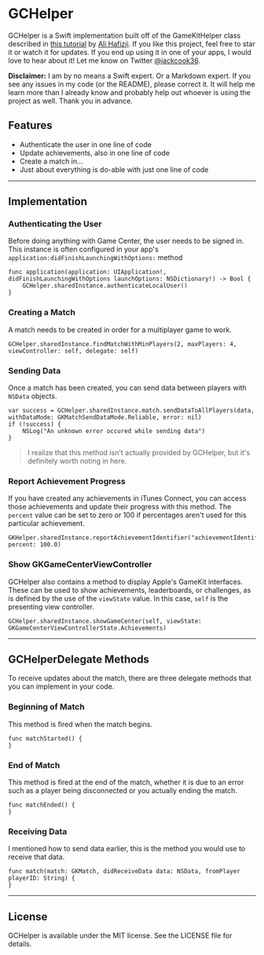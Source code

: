 # GCHelper

GCHelper is a Swift implementation built off of the GameKitHelper class described in [this tutorial](http://www.raywenderlich.com/60980/game-center-tutorial-how-to-make-a-simple-multiplayer-game-with-sprite-kit-part-1) by [Ali Hafizji](https://twitter.com/Ali_hafizji). If you like this project, feel free to star it or watch it for updates. If you end up using it in one of your apps, I would love to hear about it! Let me know on Twitter [@jackcook36](https://twitter.com/jackcook36).

**Disclaimer:** I am by no means a Swift expert. Or a Markdown expert. If you see any issues in my code (or the README), please correct it. It will help me learn more than I already know and probably help out whoever is using the project as well. Thank you in advance.

## Features

- Authenticate the user in one line of code
- Update achievements, also in one line of code
- Create a match in...
- Just about everything is do-able with just one line of code

---
## Implementation

### Authenticating the User
Before doing anything with Game Center, the user needs to be signed in. This instance is often configured in your app's `application:didFinishLaunchingWithOptions:` method

```
func application(application: UIApplication!, didFinishLaunchingWithOptions launchOptions: NSDictionary!) -> Bool {
    GCHelper.sharedInstance.authenticateLocalUser()
}
```

### Creating a Match
A match needs to be created in order for a multiplayer game to work.

```
GCHelper.sharedInstance.findMatchWithMinPlayers(2, maxPlayers: 4, viewController: self, delegate: self)
```

### Sending Data
Once a match has been created, you can send data between players with `NSData` objects.

```
var success = GCHelper.sharedInstance.match.sendDataToAllPlayers(data, withDataMode: GKMatchSendDataMode.Reliable, error: nil)
if (!success) {
    NSLog("An unknown error occured while sending data")
}
```
> I realize that this method isn't actually provided by GCHelper, but it's definitely worth noting in here.

### Report Achievement Progress
If you have created any achievements in iTunes Connect, you can access those achievements and update their progress with this method. The `percent` value can be set to zero or 100 if percentages aren't used for this particular achievement.

```
GKHelper.sharedInstance.reportAchievementIdentifier("achievementIdentifierGoesHere", percent: 100.0)
```

### Show GKGameCenterViewController
GCHelper also contains a method to display Apple's GameKit interfaces. These can be used to show achievements, leaderboards, or challenges, as is defined by the use of the `viewState` value. In this case, `self` is the presenting view controller.

```
GCHelper.sharedInstance.showGameCenter(self, viewState: GKGameCenterViewControllerState.Achievements)
```
---
## GCHelperDelegate Methods
To receive updates about the match, there are three delegate methods that you can implement in your code.

### Beginning of Match
This method is fired when the match begins.

```
func matchStarted() {
}
```

### End of Match
This method is fired at the end of the match, whether it is due to an error such as a player being disconnected or you actually ending the match.

```
func matchEnded() {
}
```

### Receiving Data
I mentioned how to send data earlier, this is the method you would use to receive that data.

```
func match(match: GKMatch, didReceiveData data: NSData, fromPlayer playerID: String) {
}
```

---
## License

GCHelper is available under the MIT license. See the LICENSE file for details.